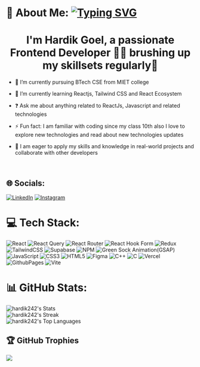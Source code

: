 # 💫 About Me: [![Typing SVG](https://readme-typing-svg.herokuapp.com?font=Merriweather&weight=700&size=36&duration=1000&pause=1000&color=269A21&center=true&vCenter=true&random=false&width=600&height=38&lines=I'm+Hardik+Goel;A+Front+End+Developer;Currently+learning+ReactJs)](https://git.io/typing-svg)

# <h1 align="center">I'm Hardik Goel, a passionate Frontend Developer 👨‍💻 brushing up my skillsets regularly🚀</h1>  
  

- 🔭 I’m currently pursuing BTech CSE from MIET college  
  

- 🌱 I’m currently learning Reactjs, Tailwind CSS and React Ecosystem  
  

- ❓ Ask me about anything related to ReactJs, Javascript and related technologies  
  

- ⚡ Fun fact: I am familiar with coding since my class 10th also I love to explore new technologies and read about new technologies updates  
  

- &#x1F49A; I am eager to apply my skills and knowledge in real-world projects and collaborate with other developers  
  

<br/>  



## 🌐 Socials:

[![LinkedIn](https://img.shields.io/badge/LinkedIn-%230077B5.svg?logo=linkedin&logoColor=white)](https://linkedin.com/in/hardik-goel-582053250) [![Instagram](https://img.shields.io/badge/Instagram-%23E4405F.svg?logo=Instagram&logoColor=white)](https://instagram.com/goel_hardik242)  

# 💻 Tech Stack:

![React](https://img.shields.io/badge/react-%2320232a.svg?style=for-the-badge&logo=react&logoColor=%2361DAFB) 
![React Query](https://img.shields.io/badge/-React%20Query-FF4154?style=for-the-badge&logo=react%20query&logoColor=white) 
![React Router](https://img.shields.io/badge/React_Router-CA4245?style=for-the-badge&logo=react-router&logoColor=white) 
![React Hook Form](https://img.shields.io/badge/React%20Hook%20Form-%23EC5990.svg?style=for-the-badge&logo=reacthookform&logoColor=white) 
![Redux](https://img.shields.io/badge/redux-%23593d88.svg?style=for-the-badge&logo=redux&logoColor=white) 
![TailwindCSS](https://img.shields.io/badge/tailwindcss-%2338B2AC.svg?style=for-the-badge&logo=tailwind-css&logoColor=white) 
![Supabase](https://img.shields.io/badge/Supabase-3ECF8E?style=for-the-badge&logo=supabase&logoColor=white) 
![NPM](https://img.shields.io/badge/NPM-%23CB3837.svg?style=for-the-badge&logo=npm&logoColor=white) 
![Green Sock Animation(GSAP)](https://img.shields.io/badge/green%20sock-88CE02?style=for-the-badge&logo=greensock&logoColor=white) 
![JavaScript](https://img.shields.io/badge/javascript-%23323330.svg?style=for-the-badge&logo=javascript&logoColor=%23F7DF1E) 
![CSS3](https://img.shields.io/badge/css3-%231572B6.svg?style=for-the-badge&logo=css3&logoColor=white) 
![HTML5](https://img.shields.io/badge/html5-%23E34F26.svg?style=for-the-badge&logo=html5&logoColor=white) 
![Figma](https://img.shields.io/badge/figma-%23F24E1E.svg?style=for-the-badge&logo=figma&logoColor=white) 
![C++](https://img.shields.io/badge/c++-%2300599C.svg?style=for-the-badge&logo=c%2B%2B&logoColor=white) 
![C](https://img.shields.io/badge/c-%2300599C.svg?style=for-the-badge&logo=c&logoColor=white) 
![Vercel](https://img.shields.io/badge/vercel-%23000000.svg?style=for-the-badge&logo=vercel&logoColor=white) 
![GithubPages](https://img.shields.io/badge/github%20pages-121013?style=for-the-badge&logo=github&logoColor=white) 
![Vite](https://img.shields.io/badge/vite-%23646CFF.svg?style=for-the-badge&logo=vite&logoColor=white)

# 📊 GitHub Stats:
![hardik242's Stats](https://github-readme-stats.vercel.app/api?username=hardik242&theme=cobalt&show_icons=true&hide_border=true&count_private=true)<br/>
![hardik242's Streak](https://github-readme-streak-stats.herokuapp.com/?user=hardik242&theme=cobalt&hide_border=true)<br/>
![hardik242's Top Languages](https://github-readme-stats.vercel.app/api/top-langs/?username=hardik242&theme=cobalt&show_icons=true&hide_border=true&layout=compact)

## 🏆 GitHub Trophies

![](https://github-profile-trophy.vercel.app/?username=hardik242&theme=radical&no-frame=true&no-bg=true&margin-w=4)
